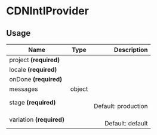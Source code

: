 <!-- 
This is an auto-generated markdown. 
You can change it in "src/CDNIntlProvider/CDNIntlProvider.tsx" and run build:docs to update this file.
-->
# CDNIntlProvider

## Usage
| Name        | Type           | Description  |
| ----------- |:--------------:| ------------:|
|project **(required)**||
|locale **(required)**||
|onDone **(required)**||
|messages|object|
|stage **(required)**||<br>Default: production
|variation **(required)**||<br>Default: default

